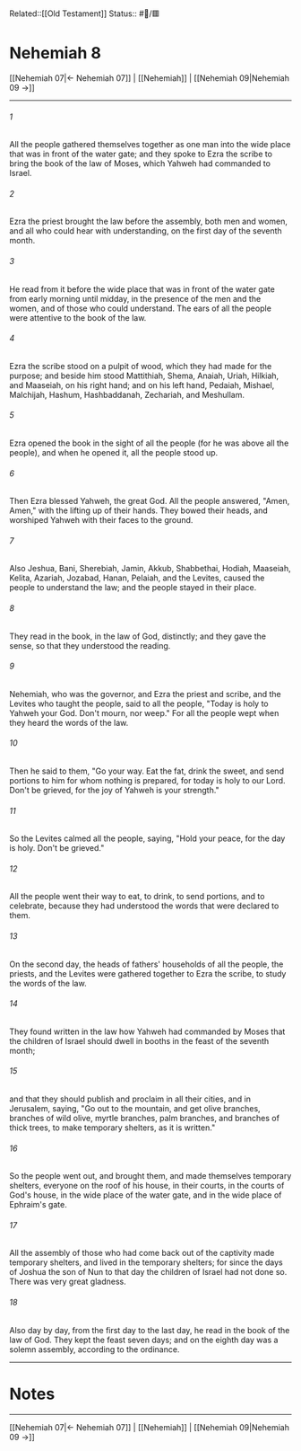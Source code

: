 Related::[[Old Testament]]
Status:: #📖/🟥
# Nehemiah 8

[[Nehemiah 07|← Nehemiah 07]] | [[Nehemiah]] | [[Nehemiah 09|Nehemiah 09 →]]
***



###### 1 
All the people gathered themselves together as one man into the wide place that was in front of the water gate; and they spoke to Ezra the scribe to bring the book of the law of Moses, which Yahweh had commanded to Israel. 

###### 2 
Ezra the priest brought the law before the assembly, both men and women, and all who could hear with understanding, on the first day of the seventh month. 

###### 3 
He read from it before the wide place that was in front of the water gate from early morning until midday, in the presence of the men and the women, and of those who could understand. The ears of all the people were attentive to the book of the law. 

###### 4 
Ezra the scribe stood on a pulpit of wood, which they had made for the purpose; and beside him stood Mattithiah, Shema, Anaiah, Uriah, Hilkiah, and Maaseiah, on his right hand; and on his left hand, Pedaiah, Mishael, Malchijah, Hashum, Hashbaddanah, Zechariah, and Meshullam. 

###### 5 
Ezra opened the book in the sight of all the people (for he was above all the people), and when he opened it, all the people stood up. 

###### 6 
Then Ezra blessed Yahweh, the great God. All the people answered, "Amen, Amen," with the lifting up of their hands. They bowed their heads, and worshiped Yahweh with their faces to the ground. 

###### 7 
Also Jeshua, Bani, Sherebiah, Jamin, Akkub, Shabbethai, Hodiah, Maaseiah, Kelita, Azariah, Jozabad, Hanan, Pelaiah, and the Levites, caused the people to understand the law; and the people stayed in their place. 

###### 8 
They read in the book, in the law of God, distinctly; and they gave the sense, so that they understood the reading. 

###### 9 
Nehemiah, who was the governor, and Ezra the priest and scribe, and the Levites who taught the people, said to all the people, "Today is holy to Yahweh your God. Don't mourn, nor weep." For all the people wept when they heard the words of the law. 

###### 10 
Then he said to them, "Go your way. Eat the fat, drink the sweet, and send portions to him for whom nothing is prepared, for today is holy to our Lord. Don't be grieved, for the joy of Yahweh is your strength." 

###### 11 
So the Levites calmed all the people, saying, "Hold your peace, for the day is holy. Don't be grieved." 

###### 12 
All the people went their way to eat, to drink, to send portions, and to celebrate, because they had understood the words that were declared to them. 

###### 13 
On the second day, the heads of fathers' households of all the people, the priests, and the Levites were gathered together to Ezra the scribe, to study the words of the law. 

###### 14 
They found written in the law how Yahweh had commanded by Moses that the children of Israel should dwell in booths in the feast of the seventh month; 

###### 15 
and that they should publish and proclaim in all their cities, and in Jerusalem, saying, "Go out to the mountain, and get olive branches, branches of wild olive, myrtle branches, palm branches, and branches of thick trees, to make temporary shelters, as it is written." 

###### 16 
So the people went out, and brought them, and made themselves temporary shelters, everyone on the roof of his house, in their courts, in the courts of God's house, in the wide place of the water gate, and in the wide place of Ephraim's gate. 

###### 17 
All the assembly of those who had come back out of the captivity made temporary shelters, and lived in the temporary shelters; for since the days of Joshua the son of Nun to that day the children of Israel had not done so. There was very great gladness. 

###### 18 
Also day by day, from the first day to the last day, he read in the book of the law of God. They kept the feast seven days; and on the eighth day was a solemn assembly, according to the ordinance.

---
# Notes


***
[[Nehemiah 07|← Nehemiah 07]] | [[Nehemiah]] | [[Nehemiah 09|Nehemiah 09 →]]
